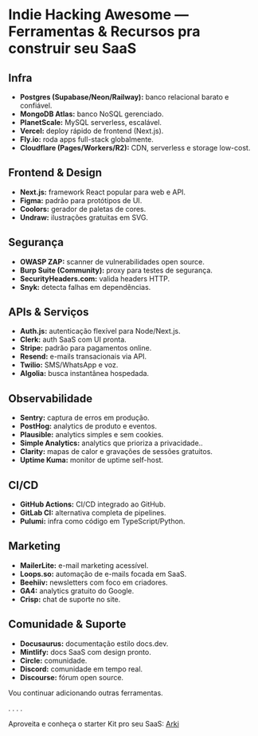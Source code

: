 # Indie Hacking Awesome — Ferramentas & Recursos pra construir seu SaaS

## Infra
- **Postgres (Supabase/Neon/Railway):** banco relacional barato e confiável.  
- **MongoDB Atlas:** banco NoSQL gerenciado.  
- **PlanetScale:** MySQL serverless, escalável.  
- **Vercel:** deploy rápido de frontend (Next.js).  
- **Fly.io:** roda apps full-stack globalmente.  
- **Cloudflare (Pages/Workers/R2):** CDN, serverless e storage low-cost.  

## Frontend & Design
- **Next.js:** framework React popular para web e API.  
- **Figma:** padrão para protótipos de UI.  
- **Coolors:** gerador de paletas de cores.  
- **Undraw:** ilustrações gratuitas em SVG.  

## Segurança
- **OWASP ZAP:** scanner de vulnerabilidades open source.  
- **Burp Suite (Community):** proxy para testes de segurança.  
- **SecurityHeaders.com:** valida headers HTTP.  
- **Snyk:** detecta falhas em dependências.  

## APIs & Serviços
- **Auth.js:** autenticação flexível para Node/Next.js.  
- **Clerk:** auth SaaS com UI pronta.  
- **Stripe:** padrão para pagamentos online.  
- **Resend:** e-mails transacionais via API.  
- **Twilio:** SMS/WhatsApp e voz.  
- **Algolia:** busca instantânea hospedada.  

## Observabilidade
- **Sentry:** captura de erros em produção.  
- **PostHog:** analytics de produto e eventos.  
- **Plausible:** analytics simples e sem cookies.  
- **Simple Analytics:** analytics que prioriza a privacidade..  
- **Clarity:** mapas de calor e gravações de sessões gratuitos.  
- **Uptime Kuma:** monitor de uptime self-host.  


## CI/CD
- **GitHub Actions:** CI/CD integrado ao GitHub.  
- **GitLab CI:** alternativa completa de pipelines.  
- **Pulumi:** infra como código em TypeScript/Python.  

## Marketing
- **MailerLite:** e-mail marketing acessível.  
- **Loops.so:** automação de e-mails focada em SaaS.  
- **Beehiiv:** newsletters com foco em criadores.  
- **GA4:** analytics gratuito do Google.  
- **Crisp:** chat de suporte no site.  

## Comunidade & Suporte
- **Docusaurus:** documentação estilo docs.dev.  
- **Mintlify:** docs SaaS com design pronto.  
- **Circle:** comunidade.  
- **Discord:** comunidade em tempo real.  
- **Discourse:** fórum open source.



Vou continuar adicionando outras ferramentas.

.
.
.
.

Aproveita e conheça o starter Kit pro seu SaaS: [Arki](https://www.usearki.dev/)
